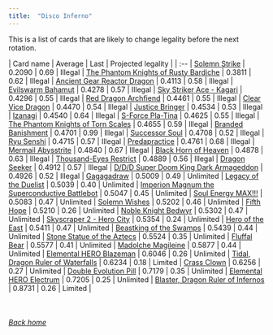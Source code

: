 ```yaml
---
title:  "Disco Inferno"
---
```


This is a list of cards that are likely to change legality before the next rotation.

| Card name | Average | Last | Projected legality |
| :-- |
[Solemn Strike](https://db.ygoprodeck.com/card/?search=Solemn%20Strike) | 0.2090 | 0.69 | Illegal |
[The Phantom Knights of Rusty Bardiche](https://db.ygoprodeck.com/card/?search=The%20Phantom%20Knights%20of%20Rusty%20Bardiche) | 0.3811 | 0.62 | Illegal |
[Ancient Gear Reactor Dragon](https://db.ygoprodeck.com/card/?search=Ancient%20Gear%20Reactor%20Dragon) | 0.4113 | 0.58 | Illegal |
[Evilswarm Bahamut](https://db.ygoprodeck.com/card/?search=Evilswarm%20Bahamut) | 0.4278 | 0.57 | Illegal |
[Sky Striker Ace - Kagari](https://db.ygoprodeck.com/card/?search=Sky%20Striker%20Ace%20-%20Kagari) | 0.4296 | 0.55 | Illegal |
[Red Dragon Archfiend](https://db.ygoprodeck.com/card/?search=Red%20Dragon%20Archfiend) | 0.4461 | 0.55 | Illegal |
[Clear Vice Dragon](https://db.ygoprodeck.com/card/?search=Clear%20Vice%20Dragon) | 0.4470 | 0.54 | Illegal |
[Justice Bringer](https://db.ygoprodeck.com/card/?search=Justice%20Bringer) | 0.4534 | 0.53 | Illegal |
[Izanagi](https://db.ygoprodeck.com/card/?search=Izanagi) | 0.4540 | 0.64 | Illegal |
[S-Force Pla-Tina](https://db.ygoprodeck.com/card/?search=S-Force%20Pla-Tina) | 0.4625 | 0.55 | Illegal |
[The Phantom Knights of Torn Scales](https://db.ygoprodeck.com/card/?search=The%20Phantom%20Knights%20of%20Torn%20Scales) | 0.4655 | 0.59 | Illegal |
[Branded Banishment](https://db.ygoprodeck.com/card/?search=Branded%20Banishment) | 0.4701 | 0.99 | Illegal |
[Successor Soul](https://db.ygoprodeck.com/card/?search=Successor%20Soul) | 0.4708 | 0.52 | Illegal |
[Ryu Senshi](https://db.ygoprodeck.com/card/?search=Ryu%20Senshi) | 0.4715 | 0.57 | Illegal |
[Predapractice](https://db.ygoprodeck.com/card/?search=Predapractice) | 0.4761 | 0.68 | Illegal |
[Mermail Abysstrite](https://db.ygoprodeck.com/card/?search=Mermail%20Abysstrite) | 0.4840 | 0.67 | Illegal |
[Black Horn of Heaven](https://db.ygoprodeck.com/card/?search=Black%20Horn%20of%20Heaven) | 0.4878 | 0.63 | Illegal |
[Thousand-Eyes Restrict](https://db.ygoprodeck.com/card/?search=Thousand-Eyes%20Restrict) | 0.4889 | 0.56 | Illegal |
[Dragon Seeker](https://db.ygoprodeck.com/card/?search=Dragon%20Seeker) | 0.4912 | 0.57 | Illegal |
[D/D/D Super Doom King Dark Armageddon](https://db.ygoprodeck.com/card/?search=D/D/D%20Super%20Doom%20King%20Dark%20Armageddon) | 0.4926 | 0.52 | Illegal |
[Gagagadraw](https://db.ygoprodeck.com/card/?search=Gagagadraw) | 0.5009 | 0.49 | Unlimited |
[Legacy of the Duelist](https://db.ygoprodeck.com/card/?search=Legacy%20of%20the%20Duelist) | 0.5039 | 0.40 | Unlimited |
[Imperion Magnum the Superconductive Battlebot](https://db.ygoprodeck.com/card/?search=Imperion%20Magnum%20the%20Superconductive%20Battlebot) | 0.5047 | 0.45 | Unlimited |
[Soul Energy MAX!!!](https://db.ygoprodeck.com/card/?search=Soul%20Energy%20MAX!!!) | 0.5083 | 0.47 | Unlimited |
[Solemn Wishes](https://db.ygoprodeck.com/card/?search=Solemn%20Wishes) | 0.5202 | 0.46 | Unlimited |
[Fifth Hope](https://db.ygoprodeck.com/card/?search=Fifth%20Hope) | 0.5210 | 0.26 | Unlimited |
[Noble Knight Bedwyr](https://db.ygoprodeck.com/card/?search=Noble%20Knight%20Bedwyr) | 0.5302 | 0.47 | Unlimited |
[Skyscraper 2 - Hero City](https://db.ygoprodeck.com/card/?search=Skyscraper%202%20-%20Hero%20City) | 0.5354 | 0.24 | Unlimited |
[Hero of the East](https://db.ygoprodeck.com/card/?search=Hero%20of%20the%20East) | 0.5411 | 0.47 | Unlimited |
[Beastking of the Swamps](https://db.ygoprodeck.com/card/?search=Beastking%20of%20the%20Swamps) | 0.5439 | 0.44 | Unlimited |
[Stone Statue of the Aztecs](https://db.ygoprodeck.com/card/?search=Stone%20Statue%20of%20the%20Aztecs) | 0.5524 | 0.35 | Unlimited |
[Fluffal Bear](https://db.ygoprodeck.com/card/?search=Fluffal%20Bear) | 0.5577 | 0.41 | Unlimited |
[Madolche Magileine](https://db.ygoprodeck.com/card/?search=Madolche%20Magileine) | 0.5877 | 0.44 | Unlimited |
[Elemental HERO Blazeman](https://db.ygoprodeck.com/card/?search=Elemental%20HERO%20Blazeman) | 0.6046 | 0.26 | Unlimited |
[Tidal, Dragon Ruler of Waterfalls](https://db.ygoprodeck.com/card/?search=Tidal,%20Dragon%20Ruler%20of%20Waterfalls) | 0.6234 | 0.18 | Limited |
[Crass Clown](https://db.ygoprodeck.com/card/?search=Crass%20Clown) | 0.6256 | 0.27 | Unlimited |
[Double Evolution Pill](https://db.ygoprodeck.com/card/?search=Double%20Evolution%20Pill) | 0.7179 | 0.35 | Unlimited |
[Elemental HERO Electrum](https://db.ygoprodeck.com/card/?search=Elemental%20HERO%20Electrum) | 0.7205 | 0.25 | Unlimited |
[Blaster, Dragon Ruler of Infernos](https://db.ygoprodeck.com/card/?search=Blaster,%20Dragon%20Ruler%20of%20Infernos) | 0.8731 | 0.26 | Limited |

<br>

###### [Back home](index)